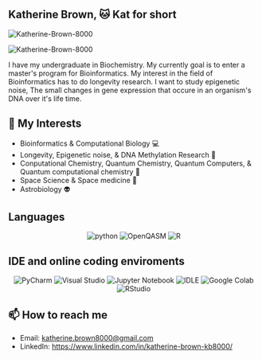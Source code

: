 ## Katherine Brown, 🐱 Kat for short 
<p align="left"> <img src="https://komarev.com/ghpvc/?username=Katherine-Brown-8000&label=Profile%20views&color=0e75b6&style=flat" alt="Katherine-Brown-8000" /> </p>

<p align="left"> 
  <img src="https://komarev.com/ghpvc/?username=Katherine-Brown-8000&label=Profile%20views&color=0e75b6&style=flat-square" alt="Katherine-Brown-8000" />
</p>



I have my undergraduate in Biochemistry.
My currently goal is to enter a master's program for Bioinformatics.
My interest in the field of Bioinformatics has to do longevity research. I want to study epigenetic noise, The small changes in gene expression that occure in an organism's DNA over it's life time.

## 🔬 My Interests
- Bioinformatics & Computational Biology 💻
- Longevity, Epigenetic noise, & DNA Methylation Research 🧬
- Conputational Chemistry, Quantum Chemistry, Quantum Computers, & Quantum computational chemistry 🧪
- Space Science & Space medicine 🚀
- Astrobiology 👽

## Languages
<p align="center">
    <img src="https://img.shields.io/badge/Python-3776AB.svg?style=for-the-badge&logo=python&logoColor=white" alt="python" />
    <img src="https://img.shields.io/badge/OpenQASM-000000.svg?style=for-the-badge&logo=IBM&logoColor=white" alt="OpenQASM" />
    <img src="https://img.shields.io/badge/R-276DC3.svg?style=for-the-badge&logo=r&logoColor=white" alt="R" />
</div>

## IDE and online coding enviroments
<p align="center">
    <img src="https://img.shields.io/badge/PyCharm-000000.svg?style=for-the-badge&logo=PyCharm&logoColor=white" alt="PyCharm" />
    <img src="https://img.shields.io/badge/Visual_Studio-5C2D91.svg?style=for-the-badge&logo=Visual-Studio&logoColor=white" alt="Visual Studio" />
    <img src="https://img.shields.io/badge/Jupyter_Notebook-F37626.svg?style=for-the-badge&logo=Jupyter&logoColor=white" alt="Jupyter Notebook" />
    <img src="https://img.shields.io/badge/IDLE-000000.svg?style=for-the-badge&logo=python&logoColor=white" alt="IDLE" />
    <img src="https://img.shields.io/badge/Google_Colab-F9AB00.svg?style=for-the-badge&logo=Google-Colab&logoColor=white" alt="Google Colab" />
    <img src="https://img.shields.io/badge/RStudio-75AADB.svg?style=for-the-badge&logo=rstudio&logoColor=white" alt="RStudio" />
</div>


## 📫 How to reach me
- Email: katherine.brown8000@gmail.com 
- LinkedIn: https://www.linkedin.com/in/katherine-brown-kb8000/
</div>




<!--
**Katherine-Brown-8000/Katherine-Brown-8000** is a ✨ _special_ ✨ repository because its `README.md` (this file) appears on your GitHub profile.

Retired displays:

#![Top Langs](https://github-readme-stats.vercel.app/api/top-langs/?username=Katherine-Brown-8000&layout=compact&theme=radical&cache_seconds=1800)

<p align="center">
<img src="https://github-readme-stats.vercel.app/api/top-langs/?username=Katherine-Brown-8000&theme=shadow_blue&layout=compact"width="48%"/> 
</p>  

Here are some ideas to get you started:

- 🔭 I’m currently working on ...
- 🌱 I’m currently learning ...
- 👯 I’m looking to collaborate on ...
- 🤔 I’m looking for help with ...
- 💬 Ask me about ...
- 📫 How to reach me: ...
- 😄 Pronouns: ...
- ⚡ Fun fact: ...
-->
